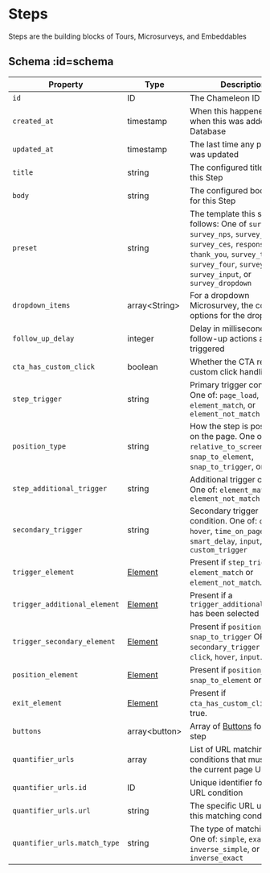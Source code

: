 # Steps

Steps are the building blocks of Tours, Microsurveys, and Embeddables

## Schema :id=schema

| Property                     | Type                       | Description                                                                                                                                                                                                 |
|------------------------------|----------------------------|-------------------------------------------------------------------------------------------------------------------------------------------------------------------------------------------------------------|
| `id`                         | ID                         | The Chameleon ID                                                                                                                                                                                            |
| `created_at`                 | timestamp                  | When this happened or when this was added to the Database                                                                                                                                                   |
| `updated_at`                 | timestamp                  | The last time any property was updated                                                                                                                                                                      |
| `title`                      | string                     | The configured title text for this Step                                                                                                                                                                     |
| `body`                       | string                     | The configured body copy for this Step                                                                                                                                                                      |
| `preset`                     | string                     | The template this step follows: One of `survey_two`, `survey_nps`, `survey_csat`, `survey_ces`, `response`, `thank_you`, `survey_three`, `survey_four`, `survey_five`, `survey_input`, or `survey_dropdown` |
| `dropdown_items`             | array&lt;String&gt;        | For a dropdown Microsurvey, the configured options for the dropdown                                                                                                                                         |
| `follow_up_delay`            | integer                    | Delay in milliseconds before follow-up actions are triggered                                                                                                                                                |
| `cta_has_custom_click`       | boolean                    | Whether the CTA requires custom click handling                                                                                                                                                              |
| `step_trigger`               | string                     | Primary trigger condition. One of: `page_load`, `element_match`, or `element_not_match`                                                                                                                     |
| `position_type`              | string                     | How the step is positioned on the page. One of: `relative_to_screen`, `snap_to_element`, `snap_to_trigger`, or `inline`                                                                                     |
| `step_additional_trigger`    | string                     | Additional trigger condition. One of: `element_match` or `element_not_match`                                                                                                                                |
| `secondary_trigger`          | string                     | Secondary trigger condition. One of: `click`, `hover`, `time_on_page`, `smart_delay`, `input`, or `custom_trigger`                                                                                          |
| `trigger_element`            | [Element](apis/elements.md) | Present if `step_trigger` is `element_match` or `element_not_match`.                                                                                                                                        |
| `trigger_additional_element` | [Element](apis/elements.md) | Present if a `trigger_additional_element` has been selected in the UI.                                                                                                                                      |
| `trigger_secondary_element`  | [Element](apis/elements.md) | Present if `position_type` is `snap_to_trigger` OR if `secondary_trigger` is one of `click`, `hover`, `input`.                                                                                              |
| `position_element`           | [Element](apis/elements.md) | Present if `position_type` is `snap_to_element` or `inline`.                                                                                                                                                |
| `exit_element`               | [Element](apis/elements.md) | Present if `cta_has_custom_click` is true.                                                                                                                                                                  |
| `buttons`                    | array&lt;button&gt;        | Array of [Buttons](apis/buttons.md) for this step                                                                                                                                                           |
| `quantifier_urls`            | array                      | List of URL matching conditions that must match the current page URL                                                                                                                                        |
| `quantifier_urls.id`         | ID                         | Unique identifier for this URL condition                                                                                                                                                                    |
| `quantifier_urls.url`        | string                     | The specific URL used in this matching condition                                                                                                                                                            |
| `quantifier_urls.match_type` | string                     | The type of matching used. One of: `simple`, `exact`, `regex`, `inverse_simple`, or `inverse_exact`                                                                                                         |
